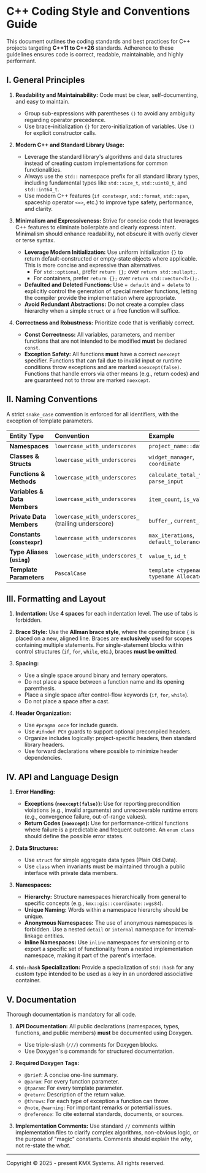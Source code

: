 # C++ Coding Style and Conventions Guide

This document outlines the coding standards and best practices for C++ projects targeting **C++11 to C++26** standards. Adherence to these guidelines ensures code is correct, readable, maintainable, and highly performant.

## I. General Principles

1.  **Readability and Maintainability:** Code must be clear, self-documenting, and easy to maintain.
    *   Group sub-expressions with parentheses `()` to avoid any ambiguity regarding operator precedence.
    *   Use brace-initialization `{}` for zero-initialization of variables. Use `()` for explicit constructor calls.

2.  **Modern C++ and Standard Library Usage:**
    *   Leverage the standard library's algorithms and data structures instead of creating custom implementations for common functionalities.
    *   Always use the `std::` namespace prefix for all standard library types, including fundamental types like `std::size_t`, `std::uint8_t`, and `std::int64_t`.
    *   Use modern C++ features (`if constexpr`, `std::format`, `std::span`, spaceship operator `<=>`, etc.) to improve type safety, performance, and clarity.

3.  **Minimalism and Expressiveness:** Strive for concise code that leverages C++ features to eliminate boilerplate and clearly express intent. Minimalism should enhance readability, not obscure it with overly clever or terse syntax.
    *   **Leverage Modern Initialization:** Use uniform initialization `{}` to return default-constructed or empty-state objects where applicable. This is more concise and expressive than alternatives.
        *   For `std::optional`, prefer `return {};` over `return std::nullopt;`.
        *   For containers, prefer `return {};` over `return std::vector<T>();`.
    *   **Defaulted and Deleted Functions:** Use `= default` and `= delete` to explicitly control the generation of special member functions, letting the compiler provide the implementation where appropriate.
    *   **Avoid Redundant Abstractions:** Do not create a complex class hierarchy when a simple `struct` or a free function will suffice.

4.  **Correctness and Robustness:** Prioritize code that is verifiably correct.
    *   **Const Correctness:** All variables, parameters, and member functions that are not intended to be modified **must** be declared `const`.
    *   **Exception Safety:** All functions **must** have a correct `noexcept` specifier. Functions that can fail due to invalid input or runtime conditions throw exceptions and are marked `noexcept(false)`. Functions that handle errors via other means (e.g., return codes) and are guaranteed not to throw are marked `noexcept`.

## II. Naming Conventions

A strict `snake_case` convention is enforced for all identifiers, with the exception of template parameters.

| Entity Type | Convention | Example |
| :--- | :--- | :--- |
| **Namespaces** | `lowercase_with_underscores` | `project_name::data_model` |
| **Classes & Structs** | `lowercase_with_underscores` | `widget_manager`, `coordinate` |
| **Functions & Methods** | `lowercase_with_underscores` | `calculate_total_value`, `parse_input` |
| **Variables & Data Members**| `lowercase_with_underscores` | `item_count`, `is_valid` |
| **Private Data Members** | `lowercase_with_underscores_` (trailing underscore) | `buffer_`, `current_index_` |
| **Constants (`constexpr`)**| `lowercase_with_underscores` | `max_iterations`, `default_tolerance` |
| **Type Aliases (`using`)**| `lowercase_with_underscores_t` | `value_t`, `id_t` |
| **Template Parameters** | `PascalCase` | `template <typename T, typename Allocator>` |

## III. Formatting and Layout

1.  **Indentation:** Use **4 spaces** for each indentation level. The use of tabs is forbidden.

2.  **Brace Style:** Use the **Allman brace style**, where the opening brace `{` is placed on a new, aligned line. Braces are **exclusively** used for scopes containing multiple statements. For single-statement blocks within control structures (`if`, `for`, `while`, etc.), braces **must be omitted**.

3.  **Spacing:**
    *   Use a single space around binary and ternary operators.
    *   Do not place a space between a function name and its opening parenthesis.
    *   Place a single space after control-flow keywords (`if`, `for`, `while`).
    *   Do not place a space after a cast.

4.  **Header Organization:**
    *   Use `#pragma once` for include guards.
    *   Use `#ifndef PCH` guards to support optional precompiled headers.
    *   Organize includes logically: project-specific headers, then standard library headers.
    *   Use forward declarations where possible to minimize header dependencies.

## IV. API and Language Design

1.  **Error Handling:**
    *   **Exceptions (`noexcept(false)`):** Use for reporting precondition violations (e.g., invalid arguments) and unrecoverable runtime errors (e.g., convergence failure, out-of-range values).
    *   **Return Codes (`noexcept`):** Use for performance-critical functions where failure is a predictable and frequent outcome. An `enum class` should define the possible error states.

2.  **Data Structures:**
    *   Use `struct` for simple aggregate data types (Plain Old Data).
    *   Use `class` when invariants must be maintained through a public interface with private data members.

3.  **Namespaces:**
    *   **Hierarchy:** Structure namespaces hierarchically from general to specific concepts (e.g., `kmx::gis::coordinate::wgs84`).
    *   **Unique Naming:** Words within a namespace hierarchy should be unique.
    *   **Anonymous Namespaces:** The use of anonymous namespaces is forbidden. Use a nested `detail` or `internal` namespace for internal-linkage entities.
    *   **Inline Namespaces:** Use `inline` namespaces for versioning or to export a specific set of functionality from a nested implementation namespace, making it part of the parent's interface.

4.  **`std::hash` Specialization:** Provide a specialization of `std::hash` for any custom type intended to be used as a key in an unordered associative container.

## V. Documentation

Thorough documentation is mandatory for all code.

1.  **API Documentation:** All public declarations (namespaces, types, functions, and public members) **must** be documented using Doxygen.
    *   Use triple-slash (`///`) comments for Doxygen blocks.
    *   Use Doxygen's `@` commands for structured documentation.

2.  **Required Doxygen Tags:**
    *   `@brief`: A concise one-line summary.
    *   `@param`: For every function parameter.
    *   `@tparam`: For every template parameter.
    *   `@return`: Description of the return value.
    *   `@throws`: For each type of exception a function can throw.
    *   `@note`, `@warning`: For important remarks or potential issues.
    *   `@reference`: To cite external standards, documents, or sources.

3.  **Implementation Comments:** Use standard `//` comments within implementation files to clarify complex algorithms, non-obvious logic, or the purpose of "magic" constants. Comments should explain the *why*, not re-state the *what*.

---
Copyright © 2025 - present KMX Systems. All rights reserved.
